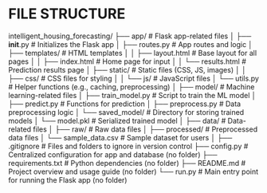 # FILE STRUCTURE

intelligent_housing_forecasting/
├── app/                      # Flask app-related files
│   ├── __init__.py           # Initializes the Flask app
│   ├── routes.py             # App routes and logic
│   ├── templates/            # HTML templates
│   │   ├── layout.html       # Base layout for all pages
│   │   ├── index.html        # Home page for input
│   │   └── results.html      # Prediction results page
│   ├── static/               # Static files (CSS, JS, images)
│   │   ├── css/              # CSS files for styling
│   │   └── js/               # JavaScript files
│   └── utils.py              # Helper functions (e.g., caching, preprocessing)
│
├── model/                    # Machine learning-related files
│   ├── train_model.py        # Script to train the ML model
│   ├── predict.py            # Functions for prediction
│   ├── preprocess.py         # Data preprocessing logic
│   └── saved_model/          # Directory for storing trained models
│       └── model.pkl         # Serialized trained model
│
├── data/                     # Data-related files
│   ├── raw/                  # Raw data files
│   ├── processed/            # Preprocessed data files
│   └── sample_data.csv       # Sample dataset for users
│
├── .gitignore                # Files and folders to ignore in version control
├── config.py                 # Centralized configuration for app and database (no folder)
├── requirements.txt          # Python dependencies (no folder)
├── README.md                 # Project overview and usage guide (no folder)
└── run.py                    # Main entry point for running the Flask app (no folder)

